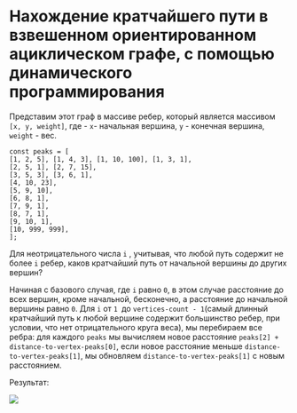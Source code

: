 # Нахождение кратчайшего пути в взвешенном ориентированном ациклическом графе, с помощью динамического программирования

Представим этот граф в массиве ребер, который является массивом `[x, y, weight]`, где -  `x`- начальная вершина, `y` - конечная вершина, `weight` - вес.

    const peaks = [
    [1, 2, 5], [1, 4, 3], [1, 10, 100], [1, 3, 1],
    [2, 5, 1], [2, 7, 15],
    [3, 5, 3], [3, 6, 1],
    [4, 10, 23],
    [5, 9, 10],
    [6, 8, 1],
    [7, 9, 1],
    [8, 7, 1],
    [9, 10, 1],
    [10, 999, 999],
    ];

Для неотрицательного числа `i` , учитывая, что любой путь содержит не более `i` ребер, каков кратчайший путь от начальной вершины до других вершин?

Начиная с базового случая, где `i` равно `0`, в этом случае расстояние до всех вершин, кроме начальной, бесконечно, а расстояние до начальной вершины равно `0`. Для `i` от `1 `до `vertices-count - 1`(самый длинный кратчайший путь к любой вершине содержит большинство ребер, при условии, что нет отрицательного круга веса), мы перебираем все ребра:
для каждого `peaks` мы вычисляем новое расстояние `peaks[2] + distance-to-vertex-peaks[0]`, если новое расстояние меньше `distance-to-vertex-peaks[1]`, мы обновляем `distance-to-vertex-peaks[1]` с новым расстоянием.

Результат: 


![](https://sun9-48.userapi.com/c854328/v854328256/1ec1fd/yrhbNPEUQ7c.jpg)

